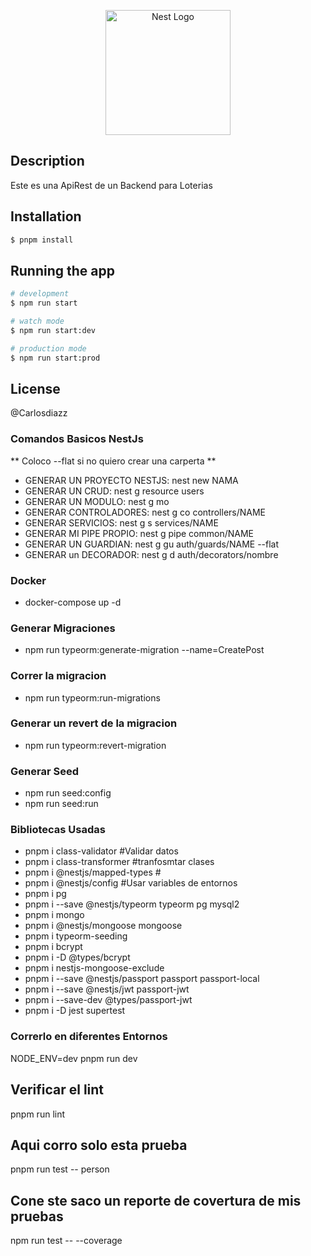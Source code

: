 <p align="center">
  <a href="http://nestjs.com/" target="blank"><img src="https://nestjs.com/img/logo-small.svg" width="200" alt="Nest Logo" /></a>
</p>

[circleci-image]: https://img.shields.io/circleci/build/github/nestjs/nest/master?token=abc123def456
[circleci-url]: https://circleci.com/gh/nestjs/nest

## Description

Este es una ApiRest de un Backend para Loterias

## Installation

```bash
$ pnpm install
```

## Running the app

```bash
# development
$ npm run start

# watch mode
$ npm run start:dev

# production mode
$ npm run start:prod
```

## License

@Carlosdiazz

### Comandos Basicos NestJs
** Coloco --flat si no quiero crear una carperta **

- GENERAR UN PROYECTO NESTJS: nest new NAMA
- GENERAR UN CRUD:  nest g resource users
- GENERAR UN MODULO: nest g mo
- GENERAR CONTROLADORES: nest g co controllers/NAME
- GENERAR SERVICIOS: nest g s services/NAME
- GENERAR MI PIPE PROPIO: nest g pipe common/NAME
- GENERAR UN GUARDIAN: nest g gu auth/guards/NAME --flat
- GENERAR un DECORADOR: nest g d auth/decorators/nombre

### Docker
- docker-compose up -d

### Generar Migraciones
- npm run typeorm:generate-migration --name=CreatePost

### Correr la migracion
- npm run typeorm:run-migrations

### Generar un revert de la migracion
- npm run typeorm:revert-migration

### Generar Seed
- npm run seed:config
- npm run seed:run

### Bibliotecas Usadas
- pnpm i class-validator #Validar datos
- pnpm i class-transformer #tranfosmtar clases
- pnpm i @nestjs/mapped-types #
- pnpm i @nestjs/config #Usar variables de entornos
- pnpm i pg
- pnpm i --save @nestjs/typeorm typeorm pg mysql2
- pnpm i mongo
- pnpm i @nestjs/mongoose mongoose
- pnpm i typeorm-seeding
- pnpm i bcrypt
- pnpm i -D @types/bcrypt
- pnpm i nestjs-mongoose-exclude
- pnpm i --save @nestjs/passport passport passport-local
- pnpm i --save @nestjs/jwt passport-jwt
- pnpm i --save-dev @types/passport-jwt
-  pnpm i -D jest supertest

### Correrlo en diferentes Entornos
NODE_ENV=dev pnpm run dev


## Verificar el lint
pnpm run lint

## Aqui corro solo esta prueba
pnpm run test -- person


## Cone ste saco un reporte de covertura de mis pruebas
npm run test -- --coverage

